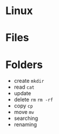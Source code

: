 # Linux

# Files

# Folders

- create `mkdir`
- read `cat`
- update
- delete `rm` `rm -rf`
- copy `cp`
- move `mv`
- searching
- renaming
